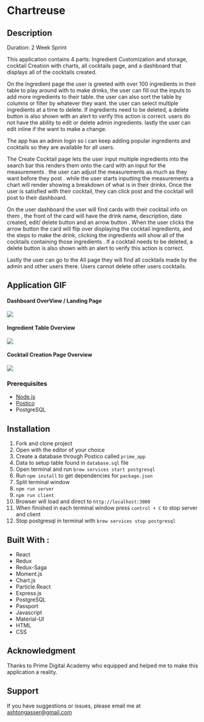 # Chartreuse

## Description 

Duration: 2 Week Sprint

This application contains 4 parts: Ingredient Customization and storage, cocktail Creation with charts, all cocktails page, and a dashboard that displays all of the cocktails created.

On the Ingredient page the user is greeted with over 100 ingredients in their table to play around with to make drinks, the user can fill out the inputs to add more ingredients to their table. the user can also sort the table by columns or filter by whatever they want. the user can select multiple ingredients at a time to delete. If ingredients need to be deleted, a delete button is also shown with an alert to verify this action is correct. users do not have the ability to edit or delete admin ingredients.  lastly the user can edit inline if the want to make a change. 

The app has an admin login so i can keep adding popular ingredients and cocktails so they are available for all users.

The Create Cocktail page lets the user input multiple ingredients into the search bar this renders them onto the card with an input for the measurements .
the user can adjust the measurements as much as they want before they post .  while the user starts inputting the measurements a chart will render showing a breakdown of what is in their drinks. Once the user is satisfied with their cocktail, they can click post and the cocktail will post to their dashboard.

On the user dashboard the user will find cards with their cocktail info on them , the front of the card will have the drink name, description, date created, edit/ delete button and an arrow button . When the user clicks the arrow button the card will flip over displaying the cocktail ingredients, and the steps to make the drink, clicking the ingredients will show all of the cocktails containing those ingredients . If a cocktail needs to be deleted, a delete button is also shown with an alert to verify this action is correct.

Lastly the user can go to the All page they will find all cocktails made by the admin and other users there. Users cannot delete other users cocktails. 



## Application GIF
#### Dashboard OverView / Landing Page

 
 ![](dash.gif)

 #### Ingredient Table Overview

![](ingredient.gif)
#### Cocktail Creation Page Overview


![](cocktail.gif)
 ### Prerequisites 

- [Node.js](https://nodejs.org/en/)
- [Postico](https://eggerapps.at/postico/)
- PostgreSQL
 ## Installation 

1. Fork and clone project
2. Open with the editor of your choice
3. Create a database through Postico called `prime_app`
4. Data to setup table found in `database.sql` file
5. Open terminal and run `brew services start postgresql`
6. Run `npm install` to get dependencies for `package.json`
7. Split terminal window
8. `npm run server`
9. `npm run client`
10. Browser will load and direct to `http://localhost:3000`
11. When finished in each terminal window press `control + C` to stop server and client
12. Stop postgresql in terminal with `brew services stop postgresql`
 ## Built With :
- React
- Redux
- Redux-Saga
- Moment.js
- Chart.js
- Particle.React
- Express.js
- PostgreSQL
- Passport
- Javascript
- Material-UI
- HTML
- CSS
 ## Acknowledgment 

Thanks to Prime Digital Academy who equipped and helped me to make this application a reality.
 ## Support  

If you have suggestions or issues, please email me at ashtongasser@gmail.com
